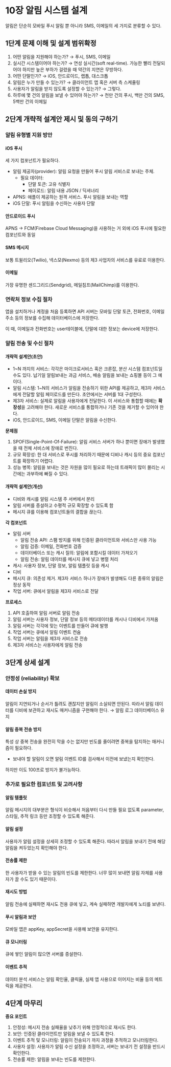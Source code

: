 # 10장 알림 시스템 설계

알림은 단순히 모바일 푸시 알림 뿐 아니라 SMS, 이메일의 세 가지로 분류할 수 있다.

## 1단계 문제 이해 및 설계 범위확정

1. 어떤 알림을 지원해야 하는가? → 푸시, SMS, 이메일 
2. 실시간 시스템이어야 하는가? → 연성 실시간(soft real-time). 가능한 빨리 전달되어야 하지만 높은 부하가 걸렸을 때 약간의 지연은 무방하다.
3. 어떤 단말인가? → iOS, 안드로이드, 랩톱, 대스크톱 
4. 알림은 누가 만들 수 있는가? → 클라이언트 앱 혹은 서버 측 스케쥴링 
5. 사용자가 알림을 받지 않도록 설정할 수 있는가? → 그렇다.
6. 하루에 몇 건의 알림을 보낼 수 있어야 하는가? → 천만 건의 푸시, 백만 건의 SMS, 5백만 건의 이메일 

## 2단계 개략적 설계안 제시 및 동의 구하기

### 알림 유형별 지원 방안

#### iOS 푸시 

세 가지 컴포넌트가 필요하다.

- 알림 제공자(provider): 알림 요청을 만들어 푸시 알림 서비스로 보내는 주체.
    - 필요 데이터:
        - 단말 토큰: 고유 식별자
        - 페이로드: 알림 내용 JSON / 딕셔너리
- APNS: 애플이 제공하는 원격 서비스. 푸시 알림을 보내는 역할
- iOS 단말: 푸시 알림을 수신하는 사용자 단말

#### 안드로이드 푸시 

APNS → FCM(Firebase Cloud Messaging)을 사용하는 거 외에 iOS 푸시에 필요한 컴포넌트와 동일 

#### SMS 메시지

보통 트윌리오(Twilio), 넥스모(Nexmo) 등의 제3 사업자의 서비스를 유료로 이용한다.

#### 이메일 

가장 유명한 센드그리드(Sendgrid), 메일침프(MailChimp)를 이용한다.

### 연락처 정보 수집 절차

앱을 설치하거나 계정을 처음 등록하면 API 서버는 모바일 단말 토큰, 전화번호, 이메일 주소 등의 정보를 수집해 데이터베이스에 저장한다.

이 때, 이메일과 전화번호는 user테이블에, 단말에 대한 정보는 device에 저장한다.

### 알림 전송 및 수신 절차

#### 개략적 설계안(초안)

- 1~N 까지의 서비스: 각각은 마이크로서비스 혹은 크론잡, 분산 시스템 컴포넌트일 수도 있다. 납기일 알림보내는 과금 서비스, 배송 알림을 보내는 쇼핑몰 등이 그 예이다.
- 알림 시스템: 1~N의 서비스가 알림을 전송하기 위한 API를 제공하고, 제3자 서비스에게 전달할 알림 페이로드를 만든다. 초안에서는 서버를 1대 구성한다.
- 제3자 서비스: 실제로 알림을 사용자에게 전달한다. 이 서비스와 통합할 때에는 **확장성**을 고려해야 한다. 새로운 서비스를 통합하거나 기존 것을 제거할 수 있어야 한다.
- iOS, 안드로이드, SMS, 이메일 단말은 알림을 수신한다.

**문제점**

1. SPOF(Single-Point-Of-Failure): 알림 서비스 서버가 하나 뿐이면 장애가 발생했을 때 전체 서비스에 장애로 번진다.
2. 규모 확장성: 한 대 서비스로 푸시를 처리하기 때문에 디비나 캐시 등의 중요 컴포넌트를 확장하기 어렵다.
3. 성능 병목: 알림을 보내는 것은 자원을 많이 필요로 하는데 트래픽이 많이 몰리는 시간에는 과부하에 빠질 수 있다.

#### 개략적 설계안(개선)

- 디비와 캐시를 알림 시스템 주 서버에서 분리
- 알림 서버를 증설하고 수평적 규모 확장할 수 있도록 함
- 메시지 큐를 이용해 컴포넌트들의 결합을 끊는다.

**각 컴포넌트**

- 알림 서버
    - 알림 전송 API: 스팸 방지를 위해 인증된 클라이언트와 서비스만 사용 가능
    - 알림 검증: 이메일, 전화번호 검증
    - 데이터베이스 또는 캐시 질의: 알림에 포함시킬 데이터 가져오기
    - 알림 전송: 알림 데이터를 메시지 큐에 넣고 병렬 처리
- 캐시: 사용자 정보, 단말 정보, 알림 템플릿 등을 캐시
- 디비
- 메시지 큐: 의존성 제거. 제3자 서비스 하나가 장애가 발생해도 다른 종류의 알림은 정상 동작
- 작업 서버: 큐에서 알림을 제3자 서비스로 전달

**프로세스**

1. API 호출하여 알림 서버로 알림 전송
2. 알림 서버는 사용자 정보, 단말 정보 등의 메타데이터를 캐시나 디비에서 가져옴 
3. 알림 서버는 각각에 맞는 이벤트를 만들어 큐에 발행 
4. 작업 서버는 큐에서 알림 이벤트 컨슘 
5. 작업 서버는 알림을 제3자 서비스로 전송 
6. 제3자 서비스는 사용자에게 알림 전송 

## 3단계 상세 설계

### 안정성 (reliability) 확보

#### 데이터 손실 방지 

알림이 지연되거나 순서가 틀려도 괜찮지만 알림이 소실되면 안된다. 따라서 알림 데이터를 디비에 보관하고 재시도 매커니즘을 구현해야 한다. → 알림 로그 데이터베이스 유지 

#### 알림 중복 전송 방지

특성 상 중복 전송을 완전히 막을 수는 없지만 빈도를 줄이려면 중복을 탐지하는 매커니즘이 필요하다.

- 보내야 할 알림이 오면 알림 이벤트 ID를 검사해서 이전에 보냈는지 확인한다.

하지만 이도 100프로 방지가 불가능하다.

### 추가로 필요한 컴포넌트 및 고려사항

#### 알림 템플릿 

알림 메시지의 대부분은 형식이 비슷해서 처음부터 다시 만들 필요 없도록 parameter, 스타일, 추적 링크 등만 조정할 수 있도록 해준다.

#### 알림 설정 

사용자가 알림 설정을  상세히 조정할 수 있도록 해준다. 따라서 알림을 보내기 전에 해당 알림을 켜두었는지 확인해야 한다.

#### 전송률 제한 

한 사용자가 받을 수 있는 알림의 빈도를 제한한다. 너무 많이 보내면 알림 자체를 사용자가 끌 수도 있기 때문이다.

#### 재시도 방법 

알림 전송에 실패하면 재시도 전용 큐에 넣고, 계속 실패하면 개발자에게 노티를 보낸다.

#### 푸시 알림과 보안 

모바일 앱은 appKey, appSecret을 사용해 보안을 유지한다. 

#### 큐 모니터링 

큐에 쌓인 알림이 많으면 서버를 증설한다.

#### 이벤트 추적 

데이터 분석 서비스는 알림 확인율, 클릭율, 실제 앱 사용으로 이어지는 비율 등의 메트릭을 제공한다.


## 4단계 마무리

**중요 포인트**

1. 안정성: 메시지 전송 실패율을 낮추기 위해 안정적으로 재시도 한다.
2. 보안: 인증된 클라이언트만 알림을 보낼 수 있도록 한다.
3. 이벤트 추적 및 모니터링: 알림이 전송되기 까지 과정을 추적하고 모니터링한다.
4. 사용자 설정: 사용자가 알림 수신 설정을 조정하고, 서버는 보내기 전 설정을 반드시 확인한다.
5. 전송률 제한: 알림을 보내는 빈도를 제한한다.
